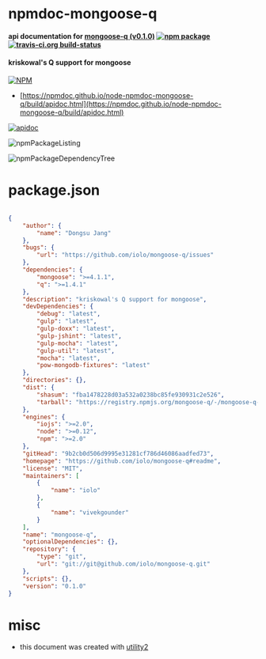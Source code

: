 # npmdoc-mongoose-q

#### api documentation for  [mongoose-q (v0.1.0)](https://github.com/iolo/mongoose-q#readme)  [![npm package](https://img.shields.io/npm/v/npmdoc-mongoose-q.svg?style=flat-square)](https://www.npmjs.org/package/npmdoc-mongoose-q) [![travis-ci.org build-status](https://api.travis-ci.org/npmdoc/node-npmdoc-mongoose-q.svg)](https://travis-ci.org/npmdoc/node-npmdoc-mongoose-q)

#### kriskowal's Q support for mongoose

[![NPM](https://nodei.co/npm/mongoose-q.png?downloads=true&downloadRank=true&stars=true)](https://www.npmjs.com/package/mongoose-q)

- [https://npmdoc.github.io/node-npmdoc-mongoose-q/build/apidoc.html](https://npmdoc.github.io/node-npmdoc-mongoose-q/build/apidoc.html)

[![apidoc](https://npmdoc.github.io/node-npmdoc-mongoose-q/build/screenCapture.buildCi.browser.%252Ftmp%252Fbuild%252Fapidoc.html.png)](https://npmdoc.github.io/node-npmdoc-mongoose-q/build/apidoc.html)

![npmPackageListing](https://npmdoc.github.io/node-npmdoc-mongoose-q/build/screenCapture.npmPackageListing.svg)

![npmPackageDependencyTree](https://npmdoc.github.io/node-npmdoc-mongoose-q/build/screenCapture.npmPackageDependencyTree.svg)



# package.json

```json

{
    "author": {
        "name": "Dongsu Jang"
    },
    "bugs": {
        "url": "https://github.com/iolo/mongoose-q/issues"
    },
    "dependencies": {
        "mongoose": ">=4.1.1",
        "q": ">=1.4.1"
    },
    "description": "kriskowal's Q support for mongoose",
    "devDependencies": {
        "debug": "latest",
        "gulp": "latest",
        "gulp-doxx": "latest",
        "gulp-jshint": "latest",
        "gulp-mocha": "latest",
        "gulp-util": "latest",
        "mocha": "latest",
        "pow-mongodb-fixtures": "latest"
    },
    "directories": {},
    "dist": {
        "shasum": "fba1478228d03a532a0238bc85fe930931c2e526",
        "tarball": "https://registry.npmjs.org/mongoose-q/-/mongoose-q-0.1.0.tgz"
    },
    "engines": {
        "iojs": ">=2.0",
        "node": ">=0.12",
        "npm": ">=2.0"
    },
    "gitHead": "9b2cb0d506d9995e31281cf786d46086aadfed73",
    "homepage": "https://github.com/iolo/mongoose-q#readme",
    "license": "MIT",
    "maintainers": [
        {
            "name": "iolo"
        },
        {
            "name": "vivekgounder"
        }
    ],
    "name": "mongoose-q",
    "optionalDependencies": {},
    "repository": {
        "type": "git",
        "url": "git://git@github.com/iolo/mongoose-q.git"
    },
    "scripts": {},
    "version": "0.1.0"
}
```



# misc
- this document was created with [utility2](https://github.com/kaizhu256/node-utility2)
